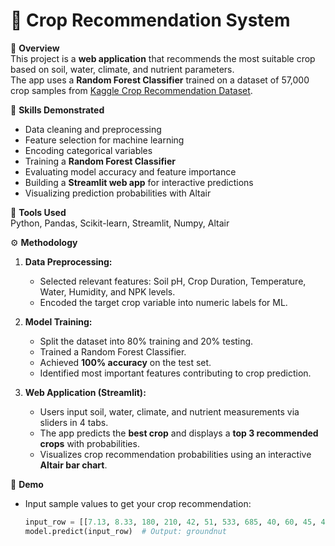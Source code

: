 # 🌾 Crop Recommendation System

📖 **Overview**  
This project is a **web application** that recommends the most suitable crop based on soil, water, climate, and nutrient parameters.  
The app uses a **Random Forest Classifier** trained on a dataset of 57,000 crop samples from [Kaggle Crop Recommendation Dataset](https://www.kaggle.com/datasets/saganachinnathambi/crop-recommendation).

🧠 **Skills Demonstrated**  
- Data cleaning and preprocessing  
- Feature selection for machine learning  
- Encoding categorical variables  
- Training a **Random Forest Classifier**  
- Evaluating model accuracy and feature importance  
- Building a **Streamlit web app** for interactive predictions  
- Visualizing prediction probabilities with Altair  

🧰 **Tools Used**  
Python, Pandas, Scikit-learn, Streamlit, Numpy, Altair  

⚙️ **Methodology**  
1. **Data Preprocessing:**  
   - Selected relevant features: Soil pH, Crop Duration, Temperature, Water, Humidity, and NPK levels.  
   - Encoded the target crop variable into numeric labels for ML.  

2. **Model Training:**  
   - Split the dataset into 80% training and 20% testing.  
   - Trained a Random Forest Classifier.  
   - Achieved **100% accuracy** on the test set.  
   - Identified most important features contributing to crop prediction.  

3. **Web Application (Streamlit):**  
   - Users input soil, water, climate, and nutrient measurements via sliders in 4 tabs.  
   - The app predicts the **best crop** and displays a **top 3 recommended crops** with probabilities.  
   - Visualizes crop recommendation probabilities using an interactive **Altair bar chart**.  

🚀 **Demo**  
- Input sample values to get your crop recommendation:  
  ```python
  input_row = [[7.13, 8.33, 180, 210, 42, 51, 533, 685, 40, 60, 45, 49, 62, 65, 89, 95]]
  model.predict(input_row)  # Output: groundnut
